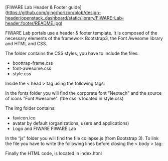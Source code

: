 [FIWARE Lab Header & Footer guide] (https://github.com/ging/horizon/blob/design-header/openstack_dashboard/static/library/FIWARE-Lab-header:footer/README.jpg)


FIWARE Lab portals use a header & footer template. It is composed of the necessary elements of the framework Bootstrap3, the Font Awesome library and HTML and CSS.

The folder contains the CSS styles, you have to include the files:

- boottrap-frame.css
- font-awesome.css
- style.css


Inside the < head > tag using the following tags: 

  <link href="css/bootstrap-frame.css" rel="stylesheet" media="screen">
  <link href="css/style.css" rel="stylesheet" media="screen">
  <link href="css/font-awesome.css" rel="stylesheet" media="screen">


In the fonts folder you will find the corporate font "Neotech" and the source of icons "Font Awesome". (the css is located in style.css)


The img folder contains: 
- favicon.ico 
- avatar by default (organizations, users and applications)
- Logo and FIWARE FIWARE Lab


In the “js” folder you will find the file collapse.js (from Bootstrap 3). To link the file you have to write the following lines before closing the < body > tag:

<script src="http://code.jquery.com/jquery.js"></script>
<script src="js/collapse.js"></script>


Finally the HTML code, is located in index.html